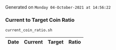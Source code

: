 Generated on `Monday 04-October-2021 at 14:56:22`

### Current to Target Coin Ratio
`current_coin_ratio.sh`

Date|Current|Target|Ratio
---|---|---|---
